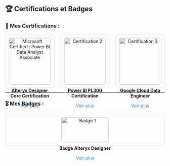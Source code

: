 ## 🏆 Certifications et Badges

### 📜 Mes Certifications :

<div style="display: flex; flex-wrap: wrap; gap: 20px; justify-content: space-around;">

  <!-- Certification 1 -->
  <div style="flex: 1 1 calc(25% - 10px); text-align: center; border: 1px solid #ddd; border-radius: 8px; padding: 10px;">
    <img src="certifications/certification1.png" alt="Microsoft Certified : Power BI Data Analyst Associate" style="width: 100%; max-width: 150px; height: auto; border-radius: 5px;">
    <p style="margin-top: 10px; font-weight: bold;">Alteryx Designer Core Certification</p>
    <a href="/_Certifcations_and_Badges/_Microsoft Certifications/Certifications/PL300 - Power BI/img/Certification Power BI.png" style="color: #1e90ff; text-decoration: none;">Voir plus</a>
  </div>

  <!-- Certification 2 -->
  <div style="flex: 1 1 calc(25% - 10px); text-align: center; border: 1px solid #ddd; border-radius: 8px; padding: 10px;">
    <img src="certifications/certification2.png" alt="Certification 2" style="width: 100%; max-width: 150px; height: auto; border-radius: 5px;">
    <p style="margin-top: 10px; font-weight: bold;">Power BI PL300 Certification</p>
    <a href="https://learn.microsoft.com/fr-fr/users/dayasylla-9672/credentials/certification/data-analyst-associate" style="color: #1e90ff; text-decoration: none;">Voir plus</a>
  </div>

  <!-- Certification 3 -->
  <div style="flex: 1 1 calc(25% - 10px); text-align: center; border: 1px solid #ddd; border-radius: 8px; padding: 10px;">
    <img src="certifications/certification3.png" alt="Certification 3" style="width: 100%; max-width: 150px; height: auto; border-radius: 5px;">
    <p style="margin-top: 10px; font-weight: bold;">Google Cloud Data Engineer</p>
    <a href="https://www.cloudskillsboost.google/paths/16?hl=fr" style="color: #1e90ff; text-decoration: none;">Voir plus</a>
  </div>

</div>

---

### 🎖️ Mes Badges :

<div style="display: flex; flex-wrap: wrap; gap: 20px; justify-content: space-around;">

  <!-- Badge 1 -->
  <div style="flex: 1 1 calc(25% - 10px); text-align: center; border: 1px solid #ddd; border-radius: 8px; padding: 10px;">
    <img src="certifications/badge1.png" alt="Badge 1" style="width: 100%; max-width: 150px; height: auto; border-radius: 5px;">
    <p style="margin-top: 10px; font-weight: bold;">Badge Alteryx Designer</p>
    <a href="https://www.credly.com/badges/a35bc2bc-8641-4461-979b-264bd2385d51/linked_in?t=ryathr" style="color: #1e90ff; text-decoration: none;">Voir plus</a>
  </div>

</div>

